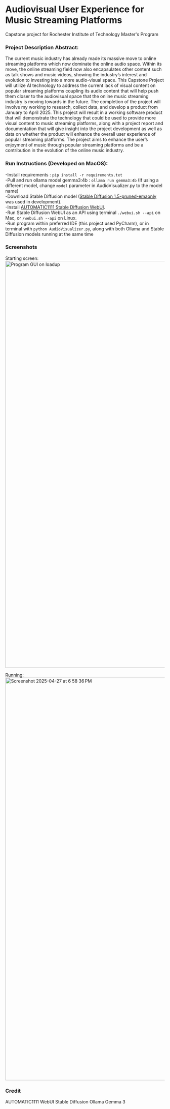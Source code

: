 # Audiovisual User Experience for Music Streaming Platforms
Capstone project for Rochester Institute of Technology Master's Program


### Project Description Abstract:

The current music industry has already made its massive move to online streaming
platforms which now dominate the online audio space. Within its move, the online streaming
field now also encapsulates other content such as talk shows and music videos, showing the
industry’s interest and evolution to investing into a more audio-visual space. This Capstone
Project will utilize AI technology to address the current lack of visual content on popular streaming platforms coupling
its audio content that will help push them closer to the audiovisual space that the online music
streaming industry is moving towards in the future. The completion of the project will involve
my working to research, collect data, and develop a product from January to April 2025. This
project will result in a working software product that will demonstrate the technology that could
be used to provide more visual content to music streaming platforms, along with a project report
and documentation that will give insight into the project development as well as data on whether
the product will enhance the overall user experience of popular streaming platforms. The project
aims to enhance the user’s enjoyment of music through popular streaming platforms and be a
contribution in the evolution of the online music industry.


### Run Instructions (Developed on MacOS): <br/>
-Install requirements : `pip install -r requirements.txt` <br/>
-Pull and run ollama model gemma3:4b : `ollama run gemma3:4b` (If using a different model, change `model` parameter in AudioVisualizer.py to the model name) <br/>
-Download Stable Diffusion model ([Stable Diffusion 1.5-pruned-emaonly](https://huggingface.co/stable-diffusion-v1-5/stable-diffusion-v1-5) was used in development). <br/>
-Install [AUTOMATIC1111 Stable Diffusion WebUI](https://github.com/AUTOMATIC1111/stable-diffusion-webui). <br/>
-Run Stable Diffusion WebUI as an API using terminal `./webui.sh --api` on Mac, or `/webui.sh --api` on Linux. <br/>
-Run program within preferred IDE (this project used PyCharm), or in terminal with `python AudioVisualizer.py`, along with both Ollama and Stable Diffusion models running at the same time<br/>

### Screenshots <br/>

Starting screen: <br/>
<img width="1280" alt="Program GUI on loadup" src="https://github.com/user-attachments/assets/2a9b60e3-b2fd-482a-b5e6-091efe665095" /> <br/>

Running: <br/>
<img width="1267" alt="Screenshot 2025-04-27 at 6 58 36 PM" src="https://github.com/user-attachments/assets/fb8fdd09-7e2d-4fda-8e31-7f27823613b5" /> <br/>

### Credit <br/>

AUTOMATIC1111 WebUI
Stable Diffusion
Ollama
Gemma 3

